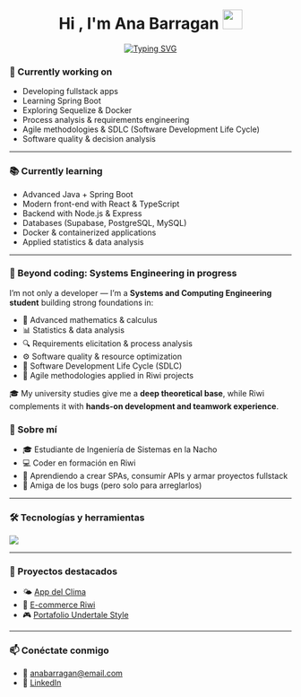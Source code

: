<h1 align="center"><b>Hi , I'm Ana Barragan </b><img src="https://media.giphy.com/media/hvRJCLFzcasrR4ia7z/giphy.gif" width="35"></h1>

<p align="center">
  <a href="https://github.com/DenverCoder1/readme-typing-svg">
    <img src="https://readme-typing-svg.herokuapp.com?font=Roboto+Mono&pause=1000&color=C0C0C0&center=true&vCenter=true&width=800&height=60&lines=Systems+Engineering+student+%40+UNAL;Coder+%40+Riwi;Knowledge+devourer;Problem+solver+—+mine+%26+others';Critical+thinker%2C+proactive+%26+productive;Always+automating+processes" alt="Typing SVG" />
  </a>
</p>

### 🚀 Currently working on
- Developing fullstack apps  
- Learning Spring Boot  
- Exploring Sequelize & Docker  
- Process analysis & requirements engineering  
- Agile methodologies & SDLC (Software Development Life Cycle)  
- Software quality & decision analysis  

---

### 📚 Currently learning
- Advanced Java + Spring Boot  
- Modern front-end with React & TypeScript  
- Backend with Node.js & Express  
- Databases (Supabase, PostgreSQL, MySQL)  
- Docker & containerized applications  
- Applied statistics & data analysis

---

### 🧩 Beyond coding: Systems Engineering in progress  

I’m not only a developer — I’m a **Systems and Computing Engineering student** building strong foundations in:  

- 📐 Advanced mathematics & calculus  
- 📊 Statistics & data analysis  
- 🔍 Requirements elicitation & process analysis  
- ⚙️ Software quality & resource optimization  
- 🔄 Software Development Life Cycle (SDLC)  
- 🚀 Agile methodologies applied in Riwi projects  

🎓 My university studies give me a **deep theoretical base**, while Riwi complements it with **hands-on development and teamwork experience**.  


### 🚀 Sobre mí
- 🎓 Estudiante de Ingeniería de Sistemas en la Nacho  
- 💻 Coder en formación en Riwi  
- 🌱 Aprendiendo a crear SPAs, consumir APIs y armar proyectos fullstack  
- 🐞 Amiga de los bugs (pero solo para arreglarlos)  

---

### 🛠️ Tecnologías y herramientas
<p align="left">
  <img src="https://skillicons.dev/icons?i=html,css,js,python,java,nodejs,git,github" />
</p>

---

### 📌 Proyectos destacados
- 🌤️ [App del Clima](https://github.com/tuusuario/app-clima)  
- 🛒 [E-commerce Riwi](https://github.com/tuusuario/ecommerce-riwi)  
- 🎮 [Portafolio Undertale Style](https://github.com/tuusuario/undertale-portfolio)  

---

### 📫 Conéctate conmigo
- 📧 anabarragan@email.com  
- 💼 [LinkedIn](https://linkedin.com/in/tuusuario)  
